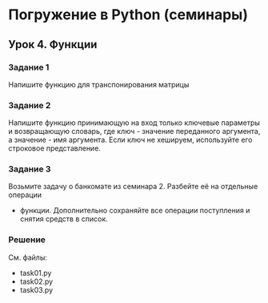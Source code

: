 # Погружение в Python (семинары)
## Урок 4. Функции

### Задание 1
Напишите функцию для транспонирования матрицы

### Задание 2
Напишите функцию принимающую на вход только ключевые параметры и возвращающую 
словарь, где ключ - значение переданного аргумента, а значение - имя аргумента. 
Если ключ не хешируем, используйте его строковое представление.

### Задание 3
Возьмите задачу о банкомате из семинара 2. Разбейте её на отдельные операции 
- функции. Дополнительно сохраняйте все операции поступления и снятия средств 
в список.

### Решение
См. файлы:
- task01.py
- task02.py
- task03.py
